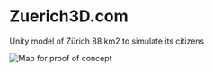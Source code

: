 # Zuerich3D.com
Unity model of Zürich 88 km2 to simulate its citizens

![Map for proof of concept](/slice-to-texture-for-poc.png)
